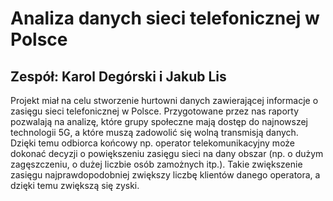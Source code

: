 # Analiza danych sieci telefonicznej w Polsce
## Zespół: Karol Degórski i Jakub Lis

Projekt miał na celu stworzenie hurtowni danych zawierającej informacje o zasięgu sieci telefonicznej w Polsce. Przygotowane przez nas raporty pozwalają na analizę, które grupy społeczne mają dostęp do najnowszej technologii 5G, a które muszą zadowolić się wolną transmisją danych. Dzięki temu odbiorca końcowy np. operator telekomunikacyjny może dokonać decyzji o powiększeniu zasięgu sieci na dany obszar (np. o dużym zagęszczeniu, o dużej liczbie osób zamożnych itp.). Takie zwiększenie zasięgu najprawdopodobniej zwiększy liczbę klientów danego operatora, a dzięki temu zwiększą się zyski.
